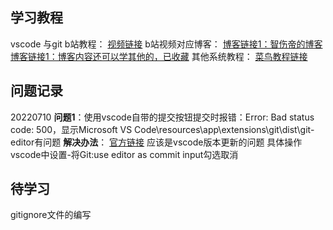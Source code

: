 <!--
 * @Description: 
 * @Author: luoxu
 * @Date: 2022-07-10 21:45:47
 * @LastEditTime: 2022-07-10 22:29:05
 * @LastEditors: luoxu
 * @Reference: 
-->
## 学习教程
vscode 与git b站教程：
[视频链接](https://www.bilibili.com/video/BV1h7411f7Ew?spm_id_from=333.337.search-card.all.click&vd_source=5e52f88f26ee5bb22e1aa092d48c5a1e
)
b站视频对应博客：
[博客链接1：智伤帝的博客](https://blog.l0v0.com/posts/94ffdbdf.html)
[博客链接1：博客内容还可以学其他的，已收藏](https://blog.l0v0.com/posts/a91a4c58.html)
其他系统教程：
[菜鸟教程链接](https://www.runoob.com/git/git-tutorial.htmlv)

## 问题记录
20220710
**问题1**：使用vscode自带的提交按钮提交时报错：Error: Bad status code: 500，显示Microsoft VS Code\resources\app\extensions\git\dist\git-editor有问题
**解决办法**：
[官方链接](https://github.com/microsoft/vscode/issues/154449)
应该是vscode版本更新的问题
具体操作
vscode中设置-将Git:use editor as commit input勾选取消

## 待学习
gitignore文件的编写